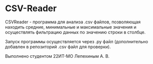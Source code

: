 # CSV-Reader

CSVReader - программа для анализа .csv файлов, позволяющая находить средние, минимальные и максимальные значения и осуществлять фильтрацию данных по значению строки в столбце.

Запуск программы осуществляется через .py файл (дополнительно добавлен в репозиторий .csv файл для проверки).

Выполнено студентом 22ИТ-МО Лепехиным А. В.

